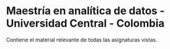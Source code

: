 # Maestría en analítica de datos - Universidad Central - Colombia
Contiene el material relevante de todas las asignaturas vistas.
